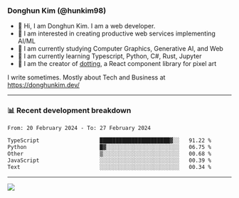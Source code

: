 ### Donghun Kim (@hunkim98)

- 👋 Hi, I am Donghun Kim. I am a web developer. 
- 🤔 I am interested in creating productive web services implementing AI/ML
- 🔭 I am currently studying Computer Graphics, Generative AI, and Web 
- 🌱 I am currently learning Typescript, Python, C#, Rust, Jupyter
- 🎨 I am the creator of [dotting](https://github.com/hunkim98/dotting), a React component library for pixel art

I write sometimes. Mostly about Tech and Business at https://donghunkim.dev/

---
### 📊 Recent development breakdown
<!--START_SECTION:waka-->

```txt
From: 20 February 2024 - To: 27 February 2024

TypeScript                   ██████████████████████▓░░   91.22 %
Python                       █▓░░░░░░░░░░░░░░░░░░░░░░░   06.75 %
Other                        ▒░░░░░░░░░░░░░░░░░░░░░░░░   00.68 %
JavaScript                   ░░░░░░░░░░░░░░░░░░░░░░░░░   00.39 %
Text                         ░░░░░░░░░░░░░░░░░░░░░░░░░   00.34 %
```

<!--END_SECTION:waka-->
---

<!-- <div align='center'> -->
  <img align="center" src="https://github-readme-stats.vercel.app/api?username=hunkim98&theme=dark&show_icons=true"/>
<!-- </div> -->
<!--
**hunkim98/hunkim98** is a ✨ _special_ ✨ repository because its `README.md` (this file) appears on your GitHub profile.

Here are some ideas to get you started:

- 🔭 I’m currently working on ...
- 🌱 I’m currently learning ...
- 👯 I’m looking to collaborate on ...
- 🤔 I’m looking for help with ...
- 💬 Ask me about ...
- 📫 How to reach me: ...
- 😄 Pronouns: ...
- ⚡ Fun fact: ...
-->
